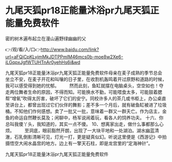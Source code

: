 # 九尾天狐pr18正能量沐浴pr九尾天狐正能量免费软件
密的树木遍布起立在漫山遍野绿幽幽的父

👉/观/看/入/口👉http://www.baidu.com/link?url=aFQjCpKLyjmMkJDTPPmIM46mcs0b-moe8w2Xe6-iLGqpxJgfWTUHTnAr0yehHs6i&wd

九尾天狐pr18正能量沐浴pr九尾天狐正能量免费软件母亲在麦子成熟的季节总会坐立不安，在麦子开花和叫嚷的日子里，在收割机轰鸣着开过原野和道路的时候，我可以感受得到她的忧郁。
　　然而此刻，鱼缸就摆在电脑桌头，空空如也！夺走两位舞者生命的原因，不得而知。可能换水不勤，可能喂食太多，可能鼓着腮帮“增氧”吹得太厉害，破坏了它们的安宁。同校许多人的茶几或书柜上，办公桌直至讲台上，都曾出现过它们伙伴的舞影；差不多一个月后，就有破鱼缸被进了垃圾桶。不知他们作何感想。卖了一批又一批，意味着一群又一群夭亡。作为店主，金鱼的命运自然鞭长莫及；闲聊中，杨军说闹着玩，看各人的饲养功夫。
	十六、你总叫我傻丫头，我知道的，其实一点不傻。
	10、想离家出走，做什么事都那么心烦。
　　至洞底，眼前豁然开朗，出现了一大块平地和一处湖泊。湖水幽蓝清澈，石乳倒影清晰可见，灯光一打，更是疑真似幻。听说这里便是《西游记》中拍摄悟空大闹水晶宫的地方。边上有一擎天石柱，即是龙宫里的“定海神针”。

九尾天狐pr18正能量沐浴pr九尾天狐正能量免费软件
